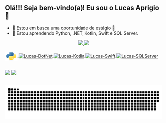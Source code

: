 ## Olá!!! Seja bem-vindo(a)! Eu sou o Lucas Aprigio 👋

- 🔭 Estou em busca uma oportunidade de estágio 🧐
- 🌱 Estou aprendendo Python, .NET, Kotlin, Swift e SQL Server.   

<div align="center">
  <a href="https://github.com/Lucas_Aprigio">
  <img height="180em" src="https://github-readme-stats.vercel.app/api?username=Lucas-Aprigio&show_icons=true&theme=dark&include_all_commits=true&count_private=true"/>
  <img height="180em" src="https://github-readme-stats.vercel.app/api/top-langs/?username=Lucas-Aprigio&layout=compact&langs_count=7&theme=dark"/>
</div>
  
<div style="display: inline_block"><br>

  <img align="center" alt="Lucas-Python" height="30" width="40" src="https://raw.githubusercontent.com/devicons/devicon/master/icons/python/python-original.svg">
  <img align="center" alt="Lucas-DotNet" height="30" width="40" src="https://cdn.jsdelivr.net/gh/devicons/devicon/icons/dotnetcore/dotnetcore-original.svg">
  <img align="center" alt="Lucas-Kotlin" height="30" width="40" src="https://cdn.jsdelivr.net/gh/devicons/devicon/icons/kotlin/kotlin-plain.svg">
  <img align="center" alt="Lucas-Swift" height="30" width="40" src="https://cdn.jsdelivr.net/gh/devicons/devicon/icons/swift/swift-original.svg">
  <img align="center" alt="Lucas-SQLServer" height="30" width="40" src="https://cdn.jsdelivr.net/gh/devicons/devicon/icons/microsoftsqlserver/microsoftsqlserver-plain-wordmark.svg">
  
</div>
  
##
  
<div> 
  <a href = "mailto:lucasaprigio@hotmail.com"><img src="https://img.shields.io/badge/Microsoft_Outlook-0078D4?style=for-the-badge&logo=microsoft-outlook&logoColor=white" target="_blank"></a>
  <a href="https://www.linkedin.com/in/lucas-aprigio/" target="_blank"><img src="https://img.shields.io/badge/-LinkedIn-%230077B5?style=for-the-badge&logo=linkedin&logoColor=white" target="_blank"></a>

##  
  
![Snake animation](https://github.com/Lucas-Aprigio/Lucas-Aprigio/blob/output/github-contribution-grid-snake.svg)
